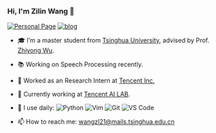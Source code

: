 ﻿### Hi, I'm Zilin Wang 👋 
[![Personal Page](https://img.shields.io/badge/-personal%20page-important?style=plastic&logo=MEGA)](https://zerlinwang.github.io)
[![blog](https://img.shields.io/badge/-blog-green?style=plastic&logo=zhihu)](https://www.zhihu.com/people/yue-lin-lin-36)
- 🎓 I’m a master student from [Tsinghua University](https://www.tsinghua.edu.cn/), advised by Prof. [Zhiyong Wu](https://www.sigs.tsinghua.edu.cn/zywu/main.htm).
- 📚 Working on Speech Processing recently.
- :briefcase: Worked as an Research Intern at [Tencent Inc.](https://www.tencent.com/en-us/)
- 🔭 Currently working at [Tencent AI LAB](https://ai.tencent.com/ailab/en/index).
- 🚀 I use daily:
![Python](https://img.shields.io/badge/-Python-8fcfd1?style=plastic&logo=Python)
![Vim](https://img.shields.io/badge/-Vim-brightgreen?style=plastic&logo=vim)
![Git](https://img.shields.io/badge/-Git-black?style=plastic&logo=git)
![VS Code](https://img.shields.io/badge/-VS%20Code-007ACC?style=plastic&logo=visual-studio-code)

- 📫 How to reach me: wangzl21@mails.tsinghua.edu.cn
